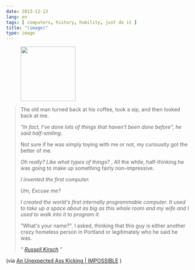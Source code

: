 ```yaml
---
date: 2013-12-13
lang: en
tags: [ computers, history, humility, just do it ]
title: "(image)"
type: image
---
```


<figure>
<a
href="https://hugo.ferreira.cc/the-old-man-turned-back-at-his-coffee-took-a-sip/attachment/274/"
rel="attachment"><img
src="https://hugo.ferreira.cc/wp-content/uploads/2013/12/tumblr_mxqv4h20i61qz82meo1_500-150x150.jpg"
width="150" height="150" /></a></figure>

> The old man turned back at his coffee, took a sip, and then looked
> back at me.
>
> *"In fact, I've done lots of things that haven't been done before", he
> said half-smiling.*
>
> Not sure if he was simply toying with me or not, my curiousity got the
> better of me.
>
> *Oh really? Like what types of things?* , All the while, half-thinking
> he was going to make up something fairly non-impressive.
>
> *I invented the first computer.*
>
> *Um, Excuse me?*
>
> *I created the world's first internally programmable computer. It used
> to take up a space about as big as this whole room and my wife and I
> used to walk into it to program it.*
>
> "What's your name?". I asked, thinking that this guy is either another
> crazy homeless person in Portland or legitimately who he said he was.
>
> *" [Russell Kirsch](https://www.google.com/search?q=russell+kirsch) "*

(via [An Unexpected Ass Kicking  | 
IMPOSSIBLE](http://impossiblehq.com/an-unexpected-ass-kicking) )

